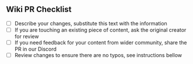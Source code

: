 ## Wiki PR Checklist

- [ ] Describe your changes, substitute this text with the information
- [ ] If you are touching an existing piece of content, ask the original creator for review 
- [ ] If you need feedback for your content from wider community, share the PR in our Discord
- [ ] Review changes to ensure there are no typos, see instructions bellow

<!-- 
ℹ️ Checking for typos locally
1. Install [aspell](https://www.gnu.org/software/aspell/) for your platform.
2. Navigate to the project root and run:
```
 for f in **/*.md ; do echo $f ; aspell --lang=en_US --mode=markdown --home-dir=. --personal=wordlist.txt --ignore-case=true list  < $f | sort | uniq -c ; done
```

ℹ️ Fixing typos
1. Fix typos: Open the relevant files and fix any identified typos.
2. Update wordlist: If a flagged word is actually a project-specific term add it to `wordlist.txt` in the project root.
   Each word should be listed on a separate line and must not have any spaces or special characters before or after it.
-->
